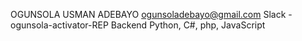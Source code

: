OGUNSOLA USMAN ADEBAYO
ogunsoladebayo@gmail.com
Slack - ogunsola-activator-REP
Backend
Python, C#, php, JavaScript

